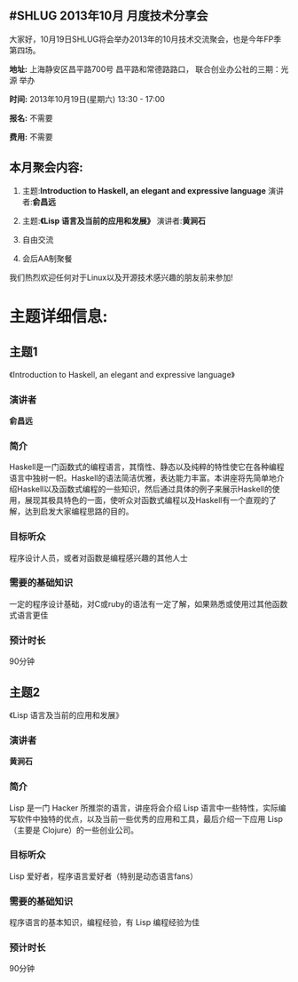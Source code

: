 #SHLUG 2013年10月 月度技术分享会
--------------------------------------------------------------------------------
大家好，10月19日SHLUG将会举办2013年的10月技术交流聚会，也是今年FP季第四场。

**地址:** 上海静安区昌平路700号 昌平路和常德路路口， 联合创业办公社的三期：光源 举办

**时间:** 2013年10月19日(星期六) 13:30 - 17:00

**报名:** 不需要

**费用:** 不需要

本月聚会内容:
---------------
1. 主题:**Introduction to Haskell, an elegant and expressive language** 演讲者:**俞昌远**

2. 主题:**《Lisp 语言及当前的应用和发展》** 演讲者:**黄涧石**

3. 自由交流

4. 会后AA制聚餐

我们热烈欢迎任何对于Linux以及开源技术感兴趣的朋友前来参加!

# 主题详细信息:

## 主题1
《Introduction to Haskell, an elegant and expressive language》

### 演讲者
**俞昌远**

### 简介
Haskell是一门函数式的编程语言，其惰性、静态以及纯粹的特性使它在各种编程语言中独树一帜。Haskell的语法简洁优雅，表达能力丰富。本讲座将先简单地介绍Haskell以及函数式编程的一些知识，然后通过具体的例子来展示Haskell的使用，展现其极具特色的一面，使听众对函数式编程以及Haskell有一个直观的了解，达到启发大家编程思路的目的。

### 目标听众
程序设计人员，或者对函数是编程感兴趣的其他人士

### 需要的基础知识
一定的程序设计基础，对C或ruby的语法有一定了解，如果熟悉或使用过其他函数式语言更佳

### 预计时长
90分钟

## 主题2
《Lisp 语言及当前的应用和发展》

### 演讲者
**黄涧石**

### 简介
Lisp 是一门 Hacker 所推崇的语言，讲座将会介绍 Lisp 语言中一些特性，实际编写软件中独特的优点，以及当前一些优秀的应用和工具，最后介绍一下应用 Lisp（主要是 Clojure）的一些创业公司。

### 目标听众
Lisp 爱好者，程序语言爱好者（特别是动态语言fans）

### 需要的基础知识
程序语言的基本知识，编程经验，有 Lisp 编程经验为佳

### 预计时长
90分钟
